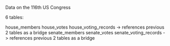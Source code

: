 Data on the 116th US Congress

6 tables:

house_members
house_votes
house_voting_records -> references previous 2 tables as a bridge
senate_members
senate_votes
senate_voting_records -> references previous 2 tables as a bridge
